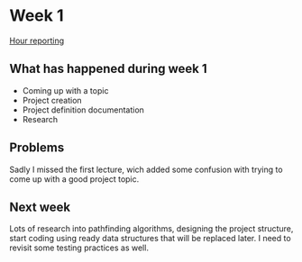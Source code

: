 # Week 1

[Hour reporting](https://github.com/synesteesia/pathAlgorithms/blob/master/documentation/weeklyReports/Hour_reporting.md)

## What has happened during week 1

* Coming up with a topic
* Project creation
* Project definition documentation
* Research


## Problems

Sadly I missed the first lecture, 
wich added some confusion with trying to come up with a good project topic.

## Next week

Lots of research into pathfinding algorithms, 
designing the project structure, 
start coding using ready data structures that will be replaced later.
I need to revisit some testing practices as well.


